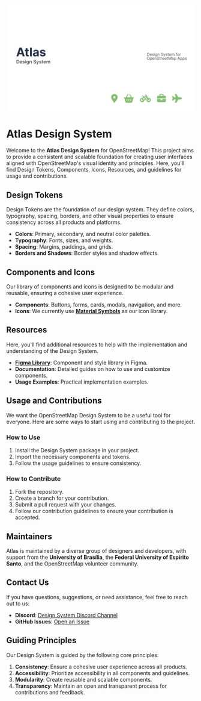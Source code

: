 ![Cover of Atlas design system for OpenStreetMap aplications](/Cover.png)
# Atlas Design System

Welcome to the **Atlas Design System** for OpenStreetMap! This project aims to provide a consistent and scalable foundation for creating user interfaces aligned with OpenStreetMap's visual identity and principles. Here, you'll find Design Tokens, Components, Icons, Resources, and guidelines for usage and contributions.

## Design Tokens
Design Tokens are the foundation of our design system. They define colors, typography, spacing, borders, and other visual properties to ensure consistency across all products and platforms.

- **Colors**: Primary, secondary, and neutral color palettes.
- **Typography**: Fonts, sizes, and weights.
- **Spacing**: Margins, paddings, and grids.
- **Borders and Shadows**: Border styles and shadow effects.

## Components and Icons
Our library of components and icons is designed to be modular and reusable, ensuring a cohesive user experience.

- **Components**: Buttons, forms, cards, modals, navigation, and more.
- **Icons**: We currently use [**Material Symbols**](https://fonts.google.com/icons) as our icon library.

## Resources
Here, you'll find additional resources to help with the implementation and understanding of the Design System.

- [**Figma Library**](https://www.figma.com/design/2vheURjyvYg2oyBeuQOxQ1/Atlas---Design-System?node-id=458-2470&t=831K8B3NnQoe1vdt-1): Component and style library in Figma.
- **Documentation**: Detailed guides on how to use and customize components.
- **Usage Examples**: Practical implementation examples.

## Usage and Contributions
We want the OpenStreetMap Design System to be a useful tool for everyone. Here are some ways to start using and contributing to the project.

### How to Use
1. Install the Design System package in your project.
2. Import the necessary components and tokens.
3. Follow the usage guidelines to ensure consistency.

### How to Contribute
1. Fork the repository.
2. Create a branch for your contribution.
3. Submit a pull request with your changes.
4. Follow our contribution guidelines to ensure your contribution is accepted.

## Maintainers
Atlas is maintained by a diverse group of designers and developers, with support from the **University of Brasília**, the **Federal University of Espírito Santo**, and the OpenStreetMap volunteer community.

## Contact Us
If you have questions, suggestions, or need assistance, feel free to reach out to us:

- **Discord**: [Design System Discord Channel](link)
- **GitHub Issues**: [Open an Issue](link)

## Guiding Principles
Our Design System is guided by the following core principles:

1. **Consistency**: Ensure a cohesive user experience across all products.
2. **Accessibility**: Prioritize accessibility in all components and guidelines.
3. **Modularity**: Create reusable and scalable components.
4. **Transparency**: Maintain an open and transparent process for contributions and feedback.
